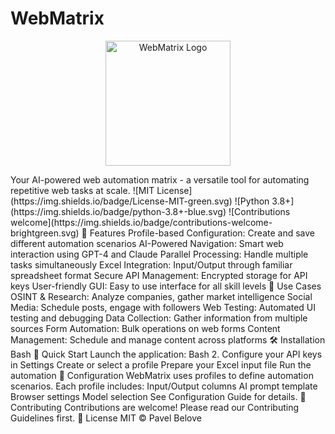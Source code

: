 # WebMatrix
<p align="center">
<img src="docs/images/logo.png" alt="WebMatrix Logo" width="200"/>
</p>
Your AI-powered web automation matrix - a versatile tool for automating repetitive web tasks at scale.
![MIT License](https://img.shields.io/badge/License-MIT-green.svg)
![Python 3.8+](https://img.shields.io/badge/python-3.8+-blue.svg)
![Contributions welcome](https://img.shields.io/badge/contributions-welcome-brightgreen.svg)
🚀 Features
Profile-based Configuration: Create and save different automation scenarios
AI-Powered Navigation: Smart web interaction using GPT-4 and Claude
Parallel Processing: Handle multiple tasks simultaneously
Excel Integration: Input/Output through familiar spreadsheet format
Secure API Management: Encrypted storage for API keys
User-friendly GUI: Easy to use interface for all skill levels
🎯 Use Cases
OSINT & Research: Analyze companies, gather market intelligence
Social Media: Schedule posts, engage with followers
Web Testing: Automated UI testing and debugging
Data Collection: Gather information from multiple sources
Form Automation: Bulk operations on web forms
Content Management: Schedule and manage content across platforms
🛠 Installation
Bash
📖 Quick Start
Launch the application:
Bash
2. Configure your API keys in Settings
Create or select a profile
Prepare your Excel input file
Run the automation
🔧 Configuration
WebMatrix uses profiles to define automation scenarios. Each profile includes:
Input/Output columns
AI prompt template
Browser settings
Model selection
See Configuration Guide for details.
🤝 Contributing
Contributions are welcome! Please read our Contributing Guidelines first.
📄 License
MIT © Pavel Belove